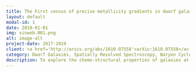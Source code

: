 ```yaml
---
title: The First census of precise metallicity gradients in dwarf galaxies at cosmic noon
layout: default
modal-id: 1
date: 2018-01-01
img: xinweb.001.png
alt: image-alt
project-date: 2017-2019
client: <a href='http://arxiv.org/abs/1610.07558'>arXiv:1610.07558</a>, Wang et al. in prep.
category: Dwarf Galaxies, Spatially Resolved Spectroscopy, Baryon Cycle, Galaxy Chemical Abundances
description: To explore the chemo-structural properties of galaxies at cosmic noon (i.e. z~2), I developed a highly effective method for sub-kiloparsec scale spatially resolved spectroscopy of strongly lensed galaxies using space-based wide-field slitless grism data. Applying this method to the deep Hubble Space Telescope near-infrared grism data, I obtained precise gas-phase metallicity maps of 81 star-forming galaxies at z~1.2-2.3, over half of which reside in the dwarf mass regime. My work presents the first statistically representative sample of high-z dwarf galaxies with their metallicity spatial distribution measured with sufficient resolution. These metallicity maps reveal a variety of baryonic physics, such as efficient radial mixing from tidal torques, rapid accretion of low-metallicity gas, and various feedback processes which can significantly influence the chemo-structural properties of dwarf galaxies. 10% of the metallicity gradients measured in our sample are inverted, which are hard to explain by currently existing hydrodynamical simulations and analytical chemical evolution models.
---
```

